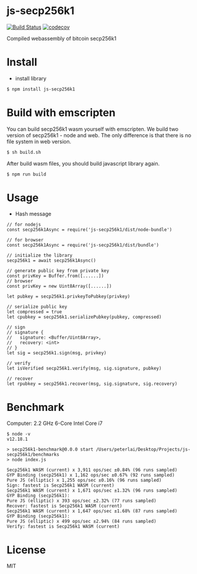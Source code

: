 # js-secp256k1
[![Build Status](https://travis-ci.org/sc0Vu/js-secp256k1.svg?branch=master)](https://travis-ci.org/sc0Vu/js-secp256k1)
[![codecov](https://codecov.io/gh/sc0Vu/js-secp256k1/branch/master/graph/badge.svg)](https://codecov.io/gh/sc0Vu/js-secp256k1)

Compiled webassembly of bitcoin secp256k1

# Install

* install library

```BASH
$ npm install js-secp256k1
```

# Build with emscripten

You can build secp256k1 wasm yourself with emscripten. We build two version of secp256k1 - node and web. The only difference is that there is no file system in web version.

```BASH
$ sh build.sh
```

After build wasm files, you should build javascript library again.

```BASH
$ npm run build
```

# Usage

* Hash message
```JS
// for nodejs
const secp256k1Async = require('js-secp256k1/dist/node-bundle')

// for browser
const secp256k1Async = require('js-secp256k1/dist/bundle')

// initialize the library
secp256k1 = await secp256k1Async()

// generate public key from private key
const privKey = Buffer.from([......])
// browser
const privKey = new Uint8Array([......])

let pubkey = secp256k1.privkeyToPubkey(privkey)

// serialize public key
let compressed = true
let cpubkey = secp256k1.serializePubkey(pubkey, compressed)

// sign
// signature {
//   signature: <Buffer/Uint8Array>,
//   recovery: <int>
// }
let sig = secp256k1.sign(msg, privkey)

// verify
let isVerified secp256k1.verify(msg, sig.signature, pubkey)

// recover
let rpubkey = secp256k1.recover(msg, sig.signature, sig.recovery)
```

# Benchmark

Computer: 2.2 GHz 6-Core Intel Core i7

```
$ node -v
v12.18.1

> secp256k1-benchmark@0.0.0 start /Users/peterlai/Desktop/Projects/js-secp256k1/benchmarks
> node index.js

Secp256k1 WASM (current) x 3,911 ops/sec ±0.84% (96 runs sampled)
GYP Binding (secp256k1) x 1,162 ops/sec ±0.67% (92 runs sampled)
Pure JS (elliptic) x 1,255 ops/sec ±0.16% (96 runs sampled)
Sign: fastest is Secp256k1 WASM (current)
Secp256k1 WASM (current) x 1,671 ops/sec ±1.32% (96 runs sampled)
GYP Binding (secp256k1): 
Pure JS (elliptic) x 393 ops/sec ±2.32% (77 runs sampled)
Recover: fastest is Secp256k1 WASM (current)
Secp256k1 WASM (current) x 1,647 ops/sec ±1.68% (87 runs sampled)
GYP Binding (secp256k1): 
Pure JS (elliptic) x 499 ops/sec ±2.94% (84 runs sampled)
Verify: fastest is Secp256k1 WASM (current)
```

# License

MIT

